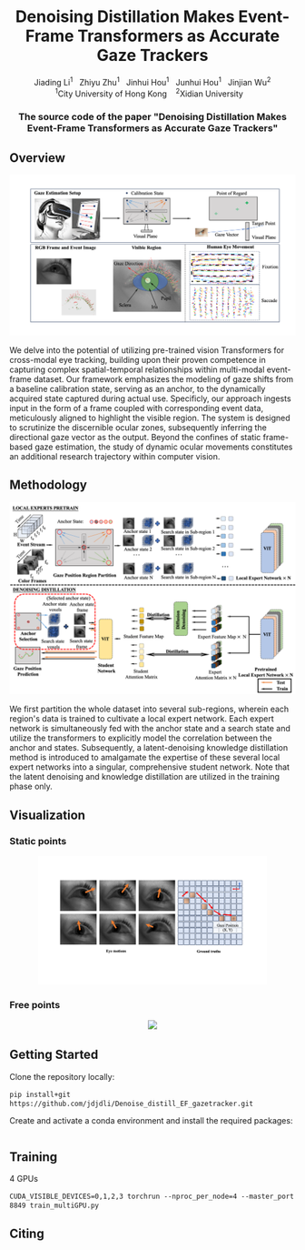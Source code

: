 

<div align="center">
  <h1 align="center"><strong>Denoising Distillation Makes Event-Frame Transformers as Accurate Gaze Trackers</strong></h1>
    <p align="center">
    <a>Jiading Li</a><sup>1</sup>&nbsp;&nbsp;
    <a>Zhiyu Zhu</a><sup>1</sup>&nbsp;&nbsp;
    <a>Jinhui Hou</a><sup>1</sup>&nbsp;&nbsp;
    <a>Junhui Hou</a><sup>1</sup>&nbsp;&nbsp;
    <a>Jinjian Wu</a><sup>2</sup>
    <br>
    <sup>1</sup>City University of Hong Kong&nbsp;&nbsp;&nbsp;
    <sup>2</sup>Xidian University&nbsp;&nbsp;&nbsp;
</div>

<div align="center">
  <h3 align="center">The source code of the paper "Denoising Distillation Makes Event-Frame Transformers as Accurate Gaze Trackers"</h3>
</div>

## Overview

![Overview](asset/overview.png?raw=true)

We delve into the potential of utilizing pre-trained vision Transformers for cross-modal eye tracking, building upon their proven competence in capturing complex spatial-temporal relationships within multi-modal event-frame dataset. Our framework emphasizes the modeling of gaze shifts from a baseline calibration state, serving as an anchor, to the dynamically acquired state captured during actual use. Specificly, our approach ingests input in the form of a frame coupled with corresponding event data, meticulously aligned to highlight the visible region. The system is designed to scrutinize the discernible ocular zones, subsequently inferring the directional gaze vector as the output. Beyond the confines of static frame-based gaze estimation, the study of dynamic ocular movements constitutes an additional research trajectory within computer vision.


## Methodology

![Framework](asset/twostage.png?raw=true)

We first partition the whole dataset into several sub-regions, wherein each region's data is trained to cultivate a local expert network. Each expert network is simultaneously fed with the anchor state and a search state and utilize the transformers to explicitly model the correlation between the anchor and states. Subsequently, a latent-denoising knowledge distillation method is introduced to amalgamate the expertise of these several local expert networks into a singular, comprehensive student network. Note that the latent denoising and knowledge distillation are utilized in the training phase only.


## Visualization
### Static points
<div align="center">
  <img src="asset/eye_motion.png" width="80%" higth="80%">
</div>


### Free points
<div align="center">
  <img src="asset/visulization.gif">
</div>


## Getting Started

Clone the repository locally:

```
pip install+git https://github.com/jdjdli/Denoise_distill_EF_gazetracker.git
```

Create and activate a conda environment and install the required packages:

```

```




## Training
4 GPUs
```
CUDA_VISIBLE_DEVICES=0,1,2,3 torchrun --nproc_per_node=4 --master_port 8849 train_multiGPU.py
```


## Citing
```
```

